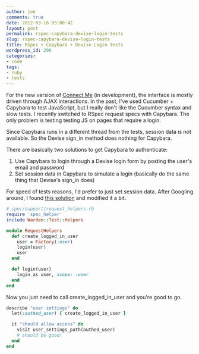 ```yaml
---
author: joe
comments: true
date: 2012-03-16 03:00:42
layout: post
permalink: rspec-capybara-devise-login-tests
slug: rspec-capybara-devise-login-tests
title: RSpec + Capybara + Devise Login Tests
wordpress_id: 290
categories:
- code
tags:
- ruby
- tests
---
```


For the new version of [Connect.Me](http://connect.me) (in development), the interface is mostly driven through AJAX interactions. In the past, I've used Cucumber + Capybara to test JavaScript, but I really don't like the Cucumber syntax and slow tests. I recently switched to RSpec request specs with Capybara. The only problem is testing testing JS on pages that require a login.

Since Capybara runs in a different thread from the tests, session data is not available. So the Devise sign_in method does nothing for Capybara.

There are basically two solutions to get Capybara to authenticate:

1. Use Capybara to login through a Devise login form by posting the user's email and password
2. Set session data in Capybara to simulate a login (basically do the same thing that Devise's sign_in does)


For speed of tests reasons, I'd prefer to just set session data. After Googling around, I found [this solution](http://stackoverflow.com/questions/9144865/rspec-capybara-request-specs-cant-get-devise-to-post-new-user-session) and modified it a bit.

```ruby
# spec/support/request_helpers.rb
require 'spec_helper'
include Warden::Test::Helpers

module RequestHelpers
  def create_logged_in_user
    user = Factory(:user)
    login(user)
    user
  end

  def login(user)
    login_as user, scope: :user
  end
end
```

Now you just need to call create_logged_in_user and you're good to go.

```ruby
describe "user settings" do
  let(:authed_user) { create_logged_in_user }

  it "should allow access" do
    visit user_settings_path(authed_user)
    # should be good!
  end
end
```
